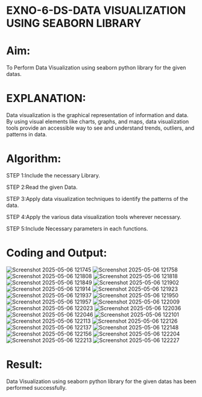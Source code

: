 # EXNO-6-DS-DATA VISUALIZATION USING SEABORN LIBRARY

# Aim:
  To Perform Data Visualization using seaborn python library for the given datas.

# EXPLANATION:
Data visualization is the graphical representation of information and data. By using visual elements like charts, graphs, and maps, data visualization tools provide an accessible way to see and understand trends, outliers, and patterns in data.

# Algorithm:
STEP 1:Include the necessary Library.

STEP 2:Read the given Data.

STEP 3:Apply data visualization techniques to identify the patterns of the data.

STEP 4:Apply the various data visualization tools wherever necessary.

STEP 5:Include Necessary parameters in each functions.

# Coding and Output:
 
![Screenshot 2025-05-06 121745](https://github.com/user-attachments/assets/d0910289-a86c-44e9-a405-7839a49469b9)
![Screenshot 2025-05-06 121758](https://github.com/user-attachments/assets/4e2eda96-ce71-4e6c-a10a-2c85993b4f42)
![Screenshot 2025-05-06 121808](https://github.com/user-attachments/assets/13264701-d78b-4f77-a9b3-e7e99ecdf0fe)
![Screenshot 2025-05-06 121818](https://github.com/user-attachments/assets/83762f40-0612-408d-98fd-7abd42c02fbf)
![Screenshot 2025-05-06 121849](https://github.com/user-attachments/assets/f789acff-177b-4e5c-a741-ce87f2e26673)
![Screenshot 2025-05-06 121902](https://github.com/user-attachments/assets/7b94dded-7ce3-4e33-9090-90b169c6027d)
![Screenshot 2025-05-06 121914](https://github.com/user-attachments/assets/3a331fc4-b648-4fd7-9192-0e3c2a30eaf3)
![Screenshot 2025-05-06 121923](https://github.com/user-attachments/assets/f963a8c7-a767-4bca-a548-798e4edabbe4)
![Screenshot 2025-05-06 121937](https://github.com/user-attachments/assets/b8e3d79e-8a87-4fb8-b5c0-41cf283c86f0)
![Screenshot 2025-05-06 121950](https://github.com/user-attachments/assets/039b4531-1ed7-4792-a957-ae9f646ba83b)
![Screenshot 2025-05-06 121957](https://github.com/user-attachments/assets/fe12e188-d987-4010-afde-b5caa5f084ce)
![Screenshot 2025-05-06 122009](https://github.com/user-attachments/assets/0049b788-96b3-4abb-af88-54351bc68be7)
![Screenshot 2025-05-06 122023](https://github.com/user-attachments/assets/82d23088-9e00-4677-aec6-aa88a830078b)
![Screenshot 2025-05-06 122036](https://github.com/user-attachments/assets/2c2af9f3-e456-40ea-8b29-6b5cdc33e7ad)
![Screenshot 2025-05-06 122046](https://github.com/user-attachments/assets/b0872fdf-3620-4221-a7cc-78191e2ea74d)
![Screenshot 2025-05-06 122101](https://github.com/user-attachments/assets/8352a567-49d3-451e-b234-de7cb4187888)
![Screenshot 2025-05-06 122113](https://github.com/user-attachments/assets/0c76574c-91fb-463a-a4a2-319824cc76cd)
![Screenshot 2025-05-06 122126](https://github.com/user-attachments/assets/1118544a-d2ff-42fd-997f-7136bb784fe0)
![Screenshot 2025-05-06 122137](https://github.com/user-attachments/assets/bd153220-ded3-42e0-9c1d-7aaa82f5f816)
![Screenshot 2025-05-06 122148](https://github.com/user-attachments/assets/1f8efa31-4108-4b57-836a-a3c0916fca51)
![Screenshot 2025-05-06 122156](https://github.com/user-attachments/assets/bca1b8b1-2dcd-4e64-90cd-3f50cf270a90)
![Screenshot 2025-05-06 122204](https://github.com/user-attachments/assets/0c083623-389b-4a9d-8eeb-e683f3eaaf80)
![Screenshot 2025-05-06 122213](https://github.com/user-attachments/assets/9740fafa-b3b3-4b2a-ada5-cf92b2ab9f19)
![Screenshot 2025-05-06 122227](https://github.com/user-attachments/assets/45be1e64-c519-47ca-baa7-98ff4ae188fc)

# Result:
 Data Visualization using seaborn python library for the given datas has been performed successfully.
